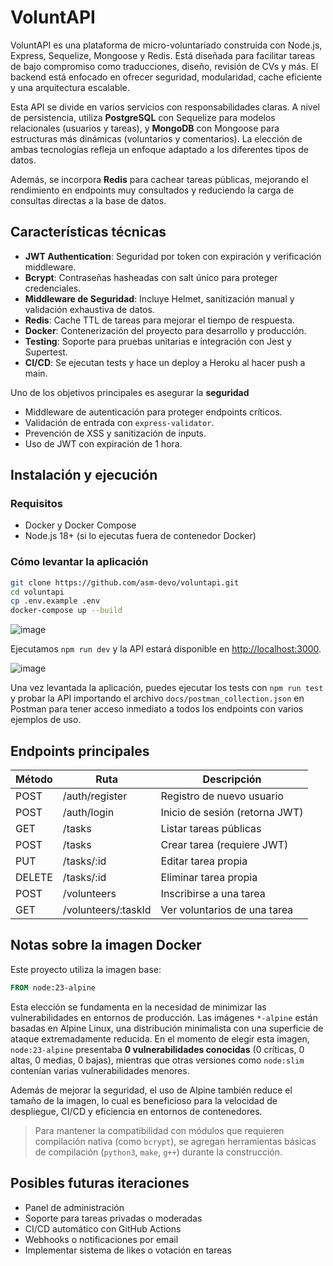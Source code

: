 # VoluntAPI

VoluntAPI es una plataforma de micro-voluntariado construida con Node.js, Express, Sequelize, Mongoose y Redis. Está diseñada para facilitar tareas de bajo compromiso como traducciones, diseño, revisión de CVs y más. El backend está enfocado en ofrecer seguridad, modularidad, cache eficiente y una arquitectura escalable.

Esta API se divide en varios servicios con responsabilidades claras. A nivel de persistencia, utiliza **PostgreSQL** con Sequelize para modelos relacionales (usuarios y tareas), y **MongoDB** con Mongoose para estructuras más dinámicas (voluntarios y comentarios). La elección de ambas tecnologías refleja un enfoque adaptado a los diferentes tipos de datos.

Además, se incorpora **Redis** para cachear tareas públicas, mejorando el rendimiento en endpoints muy consultados y reduciendo la carga de consultas directas a la base de datos.

## Características técnicas

- **JWT Authentication**: Seguridad por token con expiración y verificación middleware.
- **Bcrypt**: Contraseñas hasheadas con salt único para proteger credenciales.
- **Middleware de Seguridad**: Incluye Helmet, sanitización manual y validación exhaustiva de datos.
- **Redis**: Cache TTL de tareas para mejorar el tiempo de respuesta.
- **Docker**: Contenerización del proyecto para desarrollo y producción.
- **Testing**: Soporte para pruebas unitarias e integración con Jest y Supertest.
- **CI/CD**: Se ejecutan tests y hace un deploy a Heroku al hacer push a main.

Uno de los objetivos principales es asegurar la **seguridad**

- Middleware de autenticación para proteger endpoints críticos.
- Validación de entrada con `express-validator`.
- Prevención de XSS y sanitización de inputs.
- Uso de JWT con expiración de 1 hora.

## Instalación y ejecución

### Requisitos

- Docker y Docker Compose
- Node.js 18+ (si lo ejecutas fuera de contenedor Docker)

### Cómo levantar la aplicación

```bash
git clone https://github.com/asm-devo/voluntapi.git
cd voluntapi
cp .env.example .env
docker-compose up --build
```

![image](https://github.com/user-attachments/assets/4e8c2742-1116-4817-b11b-0f00cf7309c8)

Ejecutamos `npm run dev` y la API estará disponible en [http://localhost:3000](http://localhost:3000).

![image](https://github.com/user-attachments/assets/0885bfad-4b22-418a-ac64-fd39b3f5212e)

Una vez levantada la aplicación, puedes ejecutar los tests con `npm run test` y probar la API importando el archivo `docs/postman_collection.json` en Postman para tener acceso inmediato a todos los endpoints con varios ejemplos de uso.

## Endpoints principales

| Método | Ruta                | Descripción                    |
| ------ | ------------------- | ------------------------------ |
| POST   | /auth/register      | Registro de nuevo usuario      |
| POST   | /auth/login         | Inicio de sesión (retorna JWT) |
| GET    | /tasks              | Listar tareas públicas         |
| POST   | /tasks              | Crear tarea (requiere JWT)     |
| PUT    | /tasks/:id          | Editar tarea propia            |
| DELETE | /tasks/:id          | Eliminar tarea propia          |
| POST   | /volunteers         | Inscribirse a una tarea        |
| GET    | /volunteers/:taskId | Ver voluntarios de una tarea   |


## Notas sobre la imagen Docker

Este proyecto utiliza la imagen base:

```dockerfile
FROM node:23-alpine
```

Esta elección se fundamenta en la necesidad de minimizar las vulnerabilidades en entornos de producción. Las imágenes `*-alpine` están basadas en Alpine Linux, una distribución minimalista con una superficie de ataque extremadamente reducida. En el momento de elegir esta imagen, `node:23-alpine` presentaba **0 vulnerabilidades conocidas** (0 críticas, 0 altas, 0 medias, 0 bajas), mientras que otras versiones como `node:slim` contenían varias vulnerabilidades menores.

Además de mejorar la seguridad, el uso de Alpine también reduce el tamaño de la imagen, lo cual es beneficioso para la velocidad de despliegue, CI/CD y eficiencia en entornos de contenedores.

> Para mantener la compatibilidad con módulos que requieren compilación nativa (como `bcrypt`), se agregan herramientas básicas de compilación (`python3`, `make`, `g++`) durante la construcción.

## Posibles futuras iteraciones

- Panel de administración
- Soporte para tareas privadas o moderadas
- CI/CD automático con GitHub Actions
- Webhooks o notificaciones por email
- Implementar sistema de likes o votación en tareas
